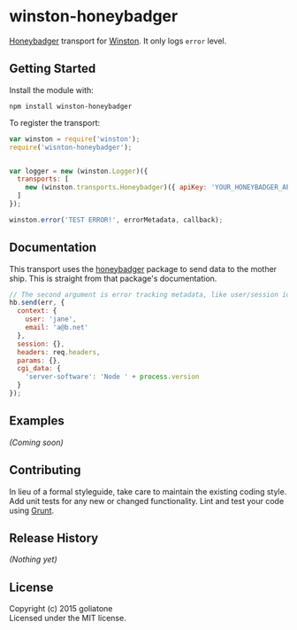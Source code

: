 # winston-honeybadger

[Honeybadger][hon] transport for [Winston][wjs]. It only logs `error` level.


## Getting Started
Install the module with: 
```
npm install winston-honeybadger
```

To register the transport:

```javascript
var winston = require('winston');
require('wisnton-honeybadger');


var logger = new (winston.Logger)({
  transports: [
    new (winston.transports.Honeybadger)({ apiKey: 'YOUR_HONEYBADGER_API_KEY'})
  ]
});
```

```js
winston.error('TEST ERROR!', errorMetadata, callback);
```

## Documentation

This transport uses the [honeybadger][npm-hon] package to send data to the mother ship. This is straight from that package's documentation.

```javascript
// The second argument is error tracking metadata, like user/session id 
hb.send(err, {
  context: {
    user: 'jane',
    email: 'a@b.net'
  },
  session: {},
  headers: req.headers,
  params: {},
  cgi_data: {
    'server-software': 'Node ' + process.version
  }
});
```

## Examples
_(Coming soon)_

## Contributing
In lieu of a formal styleguide, take care to maintain the existing coding style. Add unit tests for any new or changed functionality. Lint and test your code using [Grunt](http://gruntjs.com/).

## Release History
_(Nothing yet)_

## License
Copyright (c) 2015 goliatone  
Licensed under the MIT license.

[hon]: http://honeybadger.io
[npm-hon]: https://www.npmjs.com/package/honeybadger
[wjs]: http://github.com/winstonjs/winston

